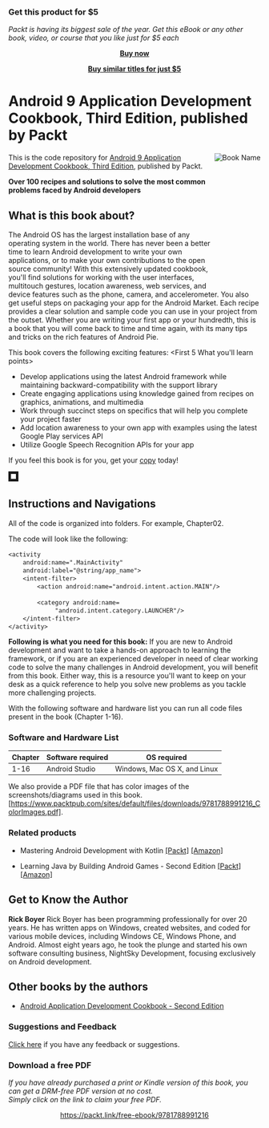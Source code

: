 
### Get this product for $5

<i>Packt is having its biggest sale of the year. Get this eBook or any other book, video, or course that you like just for $5 each</i>


<b><p align='center'>[Buy now](https://packt.link/9781788991216)</p></b>


<b><p align='center'>[Buy similar titles for just $5](https://subscription.packtpub.com/search)</p></b>


# Android 9 Application Development Cookbook, Third Edition, published by Packt

<a href="https://www.packtpub.com/application-development/android-9-development-cookbook-third-edition?utm_source=github&utm_medium=repository&utm_campaign=9781788991216" alt="Book Name" height="256px" align="right"></a>
<img src="https://www.packtpub.com/sites/default/files/B10863.png" alt="Book Name" height="256px" align="right"></a>

This is the code repository for [Android 9 Application Development Cookbook, Third Edition](https://www.packtpub.com/application-development/android-9-development-cookbook-third-edition?utm_source=github&utm_medium=repository&utm_campaign=9781788991216), published by Packt.

**Over 100 recipes and solutions to solve the most common problems faced by Android developers**

## What is this book about?
The Android OS has the largest installation base of any operating system in the world. There has never been a better time to learn Android development to write your own applications, or to make your own contributions to the open source community! With this extensively updated cookbook, you'll find solutions for working with the user interfaces, multitouch gestures, location awareness, web services, and device features such as the phone, camera, and accelerometer. You also get useful steps on packaging your app for the Android Market. Each recipe provides a clear solution and sample code you can use in your project from the outset. Whether you are writing your first app or your hundredth, this is a book that you will come back to time and time again, with its many tips and tricks on the rich features of Android Pie.

This book covers the following exciting features: <First 5 What you'll learn points>
* Develop applications using the latest Android framework while maintaining backward-compatibility with the support library
* Create engaging applications using knowledge gained from recipes on graphics, animations, and multimedia
* Work through succinct steps on specifics that will help you complete your project faster
* Add location awareness to your own app with examples using the latest Google Play services API
* Utilize Google Speech Recognition APIs for your app

If you feel this book is for you, get your [copy](https://www.amazon.com/dp/1788991214) today!

<a href="https://www.packtpub.com/?utm_source=github&utm_medium=banner&utm_campaign=GitHubBanner"><img src="https://raw.githubusercontent.com/PacktPublishing/GitHub/master/GitHub.png" 
alt="https://www.packtpub.com/" border="5" /></a>


## Instructions and Navigations
All of the code is organized into folders. For example, Chapter02.

The code will look like the following:
```
<activity 
    android:name=".MainActivity" 
    android:label="@string/app_name"> 
    <intent-filter> 
        <action android:name="android.intent.action.MAIN"/> 
 
        <category android:name=
             "android.intent.category.LAUNCHER"/> 
    </intent-filter> 
</activity>
```

**Following is what you need for this book:**
If you are new to Android development and want to take a hands-on approach to learning the framework, or if you are an experienced developer in need of clear working code to solve the many challenges in Android development, you will benefit from this book. Either way, this is a resource you'll want to keep on your desk as a quick reference to help you solve new problems as you tackle more challenging projects.

With the following software and hardware list you can run all code files present in the book (Chapter 1-16).

### Software and Hardware List

| Chapter  | Software required                   | OS required                        |
| -------- | ------------------------------------| -----------------------------------|
| 1-16     | Android Studio                      | Windows, Mac OS X, and Linux       |


We also provide a PDF file that has color images of the screenshots/diagrams used in this book. [https://www.packtpub.com/sites/default/files/downloads/9781788991216_ColorImages.pdf].

### Related products <Other books you may enjoy>
* Mastering Android Development with Kotlin [[Packt]](https://www.packtpub.com/application-development/mastering-android-development-kotlin?utm_source=github&utm_medium=repository&utm_campaign=9781788473699) [[Amazon]](https://www.amazon.com/dp/1788473698)

* Learning Java by Building Android Games - Second Edition [[Packt]](https://www.packtpub.com/game-development/learning-java-building-android-games-second-edition?utm_source=github&utm_medium=repository&utm_campaign=9781788839150) [[Amazon]](https://www.amazon.com/dp/1788839153)

## Get to Know the Author
**Rick Boyer**
Rick Boyer has been programming professionally for over 20 years. He has written apps on Windows, created websites, and coded for various mobile devices, including Windows CE, Windows Phone, and Android. Almost eight years ago, he took the plunge and started his own software consulting business, NightSky Development, focusing exclusively on Android development.

## Other books by the authors
* [Android Application Development Cookbook - Second Edition](https://www.packtpub.com/application-development/android-application-development-cookbook-second-edition?utm_source=github&utm_medium=repository&utm_campaign=9781785886195)

### Suggestions and Feedback
[Click here](https://docs.google.com/forms/d/e/1FAIpQLSdy7dATC6QmEL81FIUuymZ0Wy9vH1jHkvpY57OiMeKGqib_Ow/viewform) if you have any feedback or suggestions.
### Download a free PDF

 <i>If you have already purchased a print or Kindle version of this book, you can get a DRM-free PDF version at no cost.<br>Simply click on the link to claim your free PDF.</i>
<p align="center"> <a href="https://packt.link/free-ebook/9781788991216">https://packt.link/free-ebook/9781788991216 </a> </p>